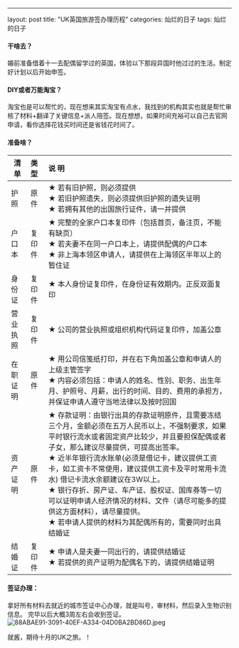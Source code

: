 
---
layout: post
title:  "UK英国旅游签办理历程"
categories: 灿烂的日子
tags:  灿烂的日子

#### 干啥去？

婚前准备借着十一去配偶留学过的英国，体验以下那段异国时他过过的生活。制定好计划以后开始申签。

#### DIY或者万能淘宝？
淘宝也是可以帮忙的，现在想来其实淘宝有点水，我找到的机构其实也就是帮忙审核了材料+翻译了关键信息+派人陪签。现在想想，如果时间充裕可以自己去官网申请，看你选择花钱买时间还是省钱花时间了。

#### 准备啥？

| 清单     | 类型   | 说   明                                                      |
| -------- | :----- | :----------------------------------------------------------- |
| 护照     | 原件   | ★	若有旧护照，则必须提供<br/>★	若旧护照遗失，则必须提供旧护照的遗失证明<br/>★	若拥有其他的出国旅行证件，请一并提供 |
| 户口本   | 复印件 | ★	完整的全家户口本复印件（包括首页，备注页，不能有缺页）<br/>★	若夫妻不在同一户口本上，请提供配偶的户口本<br/>★	非上海本领区申请人，请提供在上海领区半年以上的暂住证 |
| 身份证   | 复印件 | ★	本人身份证复印件，在身份证有效期内。正反双面复印        |
| 营业执照 | 复印件 | ★	公司的营业执照或组织机构代码证复印件，加盖公章          |
| 在职证明 | 原件   | ★	用公司信笺纸打印，并在右下角加盖公章和申请人的上级主管签字<br/>★	内容必须包括：申请人的姓名、性别、职务、出生年月、护照号、月薪，出行的时间、目的、费用的承担方，并保证申请人遵守当地法律以及按时回国 |
| 资产证明 | 原件   | ★	存款证明：由银行出具的存款证明原件，且需要冻结三个月，金额必须在五万人民币以上，不强制要求，如果平时银行流水或者固定资产比较少，并且要担保配偶或者子女，那么建议尽量提供，可提高出签率。<br/>★    近半年银行流水账单(必须是借记卡，建议提供工资卡，如工资卡不常使用，建议提供工资卡及平时常用卡流水) 借记卡流水余额建议在3W以上。<br/>★	银行存折、房产证、车产证、股权证、国库券等一切可以证明申请人经济情况的材料、文件（请尽可能多的提供这方面材料），请尽量提供。<br/>★	若申请人提供的材料为其配偶所有的，需要同时出具结婚证 |
| 结婚证   | 复印件 | ★	申请人是夫妻一同出行的，请提供结婚证<br/>★	若提供的资产证明为配偶名下的，请提供结婚证明 |


#### 签证办理：
拿好所有材料去就近的城市签证中心办理，就是叫号，审材料，然后录入生物识别信息。
完毕以后大概3周左右会收到签证。
![88ABAE91-3091-40EF-A334-04D0BA2BD86D.jpeg](https://i.loli.net/2019/08/02/5d43fe66859ed22767.jpeg)

就酱，期待十月的UK之旅。！
